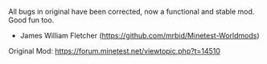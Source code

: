 All bugs in original have been corrected, now a functional and stable mod. Good fun too.
- James William Fletcher (https://github.com/mrbid/Minetest-Worldmods)

Original Mod: https://forum.minetest.net/viewtopic.php?t=14510
